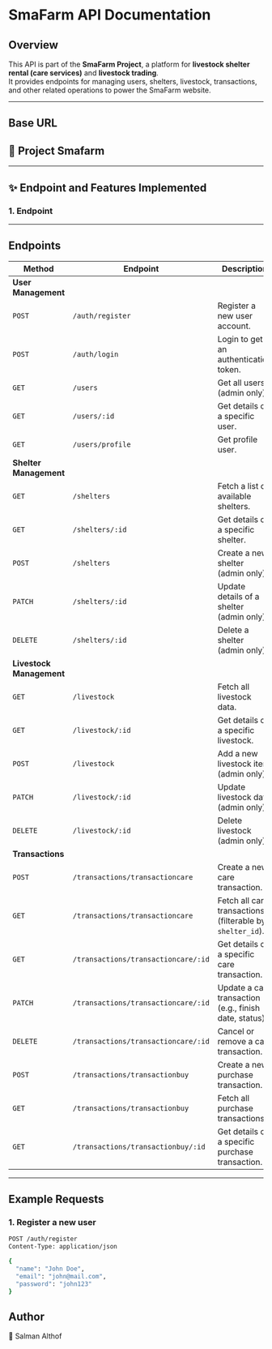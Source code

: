# SmaFarm API Documentation

## Overview
This API is part of the **SmaFarm Project**, a platform for **livestock shelter rental (care services)** and **livestock trading**.  
It provides endpoints for managing users, shelters, livestock, transactions, and other related operations to power the SmaFarm website.

---

## Base URL


## 📌 Project Smafarm

---

## ✨ Endpoint and Features Implemented
### 1. Endpoint

---

## Endpoints

| Method | Endpoint | Description |
|---------|----------|-------------|
| **User Management** |||
| `POST` | `/auth/register` | Register a new user account. |
| `POST` | `/auth/login` | Login to get an authentication token. |
| `GET` | `/users` | Get all users (admin only). |
| `GET` | `/users/:id` | Get details of a specific user. |
| `GET` | `/users/profile` | Get profile user. |
| **Shelter Management** |||
| `GET` | `/shelters` | Fetch a list of available shelters. |
| `GET` | `/shelters/:id` | Get details of a specific shelter. |
| `POST` | `/shelters` | Create a new shelter (admin only). |
| `PATCH` | `/shelters/:id` | Update details of a shelter (admin only). |
| `DELETE` | `/shelters/:id` | Delete a shelter (admin only). |
| **Livestock Management** |||
| `GET` | `/livestock` | Fetch all livestock data. |
| `GET` | `/livestock/:id` | Get details of a specific livestock. |
| `POST` | `/livestock` | Add a new livestock item (admin only). |
| `PATCH` | `/livestock/:id` | Update livestock data (admin only). |
| `DELETE` | `/livestock/:id` | Delete livestock (admin only). |
| **Transactions** |||
| `POST` | `/transactions/transactioncare` | Create a new care transaction. |
| `GET` | `/transactions/transactioncare` | Fetch all care transactions (filterable by `shelter_id`). |
| `GET` | `/transactions/transactioncare/:id` | Get details of a specific care transaction. |
| `PATCH` | `/transactions/transactioncare/:id` | Update a care transaction (e.g., finish date, status). |
| `DELETE` | `/transactions/transactioncare/:id` | Cancel or remove a care transaction. |
| `POST` | `/transactions/transactionbuy` | Create a new purchase transaction. |
| `GET` | `/transactions/transactionbuy` | Fetch all purchase transactions. |
| `GET` | `/transactions/transactionbuy/:id` | Get details of a specific purchase transaction. |

---

## Example Requests

### 1. Register a new user
```bash
POST /auth/register
Content-Type: application/json

{
  "name": "John Doe",
  "email": "john@mail.com",
  "password": "john123"
}
```

## Author
🔧 Salman Althof
